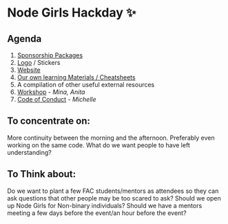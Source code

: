 # Node Girls Hackday :sparkles:

## Agenda
1. [Sponsorship Packages](https://github.com/node-girls/hackday/issues/5)
2. [Logo](https://github.com/node-girls/start-here/issues/6) / Stickers
3. [Website](https://github.com/node-girls/start-here/issues/9)
4. [Our own learning Materials / Cheatsheets](https://github.com/node-girls/hackday/issues/2)
5. A compilation of other useful external resources
6. [Workshop](https://github.com/node-girls/hackday/issues/3) - *Mina, Anita*
7. [Code of Conduct](https://github.com/node-girls/hackday/issues/10) - *Michelle*

## To concentrate on:
More continuity between the morning and the afternoon. Preferably even working on the same code.
What do we want people to have left understanding?


## To Think about:
Do we want to plant a few FAC students/mentors as attendees so they can ask questions that other people may be too scared to ask?
Should we open up Node Girls for Non-binary individuals?
Should we have a mentors meeting a few days before the event/an hour before the event?
